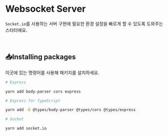 # Websocket Server

`Socket.io`를 사용하는 서버 구현에 필요한 환경 설정을 빠르게 할 수 있도록 도와주는 스타터예요.

<br>

## 📥Installing packages

이곳에 있는 명령어를 사용해 패키지를 설치하세요.

```bash
# Express

yarn add body-parser cors express

# Express for TypeScript

yarn add -D @types/body-parser @types/cors @types/express

# Socket

yarn add socket.io
```
